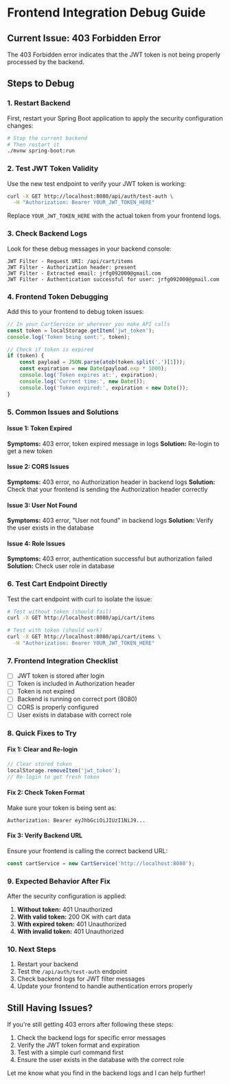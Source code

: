 # Frontend Integration Debug Guide

## Current Issue: 403 Forbidden Error

The 403 Forbidden error indicates that the JWT token is not being properly processed by the backend.

## Steps to Debug

### 1. **Restart Backend**
First, restart your Spring Boot application to apply the security configuration changes:

```bash
# Stop the current backend
# Then restart it
./mvnw spring-boot:run
```

### 2. **Test JWT Token Validity**
Use the new test endpoint to verify your JWT token is working:

```bash
curl -X GET http://localhost:8080/api/auth/test-auth \
  -H "Authorization: Bearer YOUR_JWT_TOKEN_HERE"
```

Replace `YOUR_JWT_TOKEN_HERE` with the actual token from your frontend logs.

### 3. **Check Backend Logs**
Look for these debug messages in your backend console:

```
JWT Filter - Request URI: /api/cart/items
JWT Filter - Authorization header: present
JWT Filter - Extracted email: jrfg092000@gmail.com
JWT Filter - Authentication successful for user: jrfg092000@gmail.com
```

### 4. **Frontend Token Debugging**
Add this to your frontend to debug token issues:

```javascript
// In your CartService or wherever you make API calls
const token = localStorage.getItem('jwt_token');
console.log('Token being sent:', token);

// Check if token is expired
if (token) {
    const payload = JSON.parse(atob(token.split('.')[1]));
    const expiration = new Date(payload.exp * 1000);
    console.log('Token expires at:', expiration);
    console.log('Current time:', new Date());
    console.log('Token expired:', expiration < new Date());
}
```

### 5. **Common Issues and Solutions**

#### Issue 1: Token Expired
**Symptoms:** 403 error, token expired message in logs
**Solution:** Re-login to get a new token

#### Issue 2: CORS Issues
**Symptoms:** 403 error, no Authorization header in backend logs
**Solution:** Check that your frontend is sending the Authorization header correctly

#### Issue 3: User Not Found
**Symptoms:** 403 error, "User not found" in backend logs
**Solution:** Verify the user exists in the database

#### Issue 4: Role Issues
**Symptoms:** 403 error, authentication successful but authorization failed
**Solution:** Check user role in database

### 6. **Test Cart Endpoint Directly**

Test the cart endpoint with curl to isolate the issue:

```bash
# Test without token (should fail)
curl -X GET http://localhost:8080/api/cart/items

# Test with token (should work)
curl -X GET http://localhost:8080/api/cart/items \
  -H "Authorization: Bearer YOUR_JWT_TOKEN_HERE"
```

### 7. **Frontend Integration Checklist**

- [ ] JWT token is stored after login
- [ ] Token is included in Authorization header
- [ ] Token is not expired
- [ ] Backend is running on correct port (8080)
- [ ] CORS is properly configured
- [ ] User exists in database with correct role

### 8. **Quick Fixes to Try**

#### Fix 1: Clear and Re-login
```javascript
// Clear stored token
localStorage.removeItem('jwt_token');
// Re-login to get fresh token
```

#### Fix 2: Check Token Format
Make sure your token is being sent as:
```
Authorization: Bearer eyJhbGciOiJIUzI1NiJ9...
```

#### Fix 3: Verify Backend URL
Ensure your frontend is calling the correct backend URL:
```javascript
const cartService = new CartService('http://localhost:8080');
```

### 9. **Expected Behavior After Fix**

After the security configuration is applied:

1. **Without token:** 401 Unauthorized
2. **With valid token:** 200 OK with cart data
3. **With expired token:** 401 Unauthorized
4. **With invalid token:** 401 Unauthorized

### 10. **Next Steps**

1. Restart your backend
2. Test the `/api/auth/test-auth` endpoint
3. Check backend logs for JWT filter messages
4. Update your frontend to handle authentication errors properly

## Still Having Issues?

If you're still getting 403 errors after following these steps:

1. Check the backend logs for specific error messages
2. Verify the JWT token format and expiration
3. Test with a simple curl command first
4. Ensure the user exists in the database with the correct role

Let me know what you find in the backend logs and I can help further! 